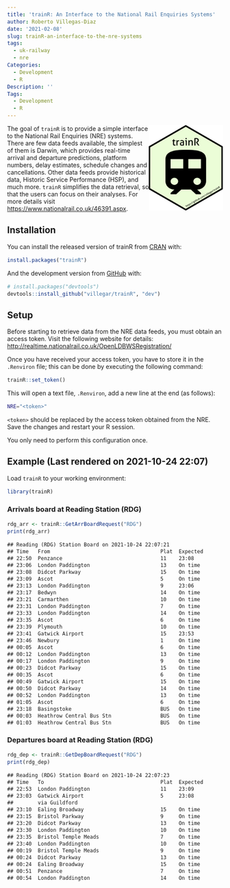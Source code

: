 ```yaml
---
title: 'trainR: An Interface to the National Rail Enquiries Systems'
author: Roberto Villegas-Diaz
date: '2021-02-08'
slug: trainR-an-interface-to-the-nre-systems
tags:
  - uk-railway
  - nre
Categories:
  - Development
  - R
Description: ''
Tags:
  - Development
  - R
---
```


<img src="https://raw.githubusercontent.com/villegar/trainR/main/inst/images/logo.png" alt="logo" align="right" height=200px/>

The goal of `trainR` is to provide a simple interface to the 
National Rail Enquiries (NRE) systems. There are few data feeds 
available, the simplest of them is Darwin, which provides real-time 
arrival and departure predictions, platform numbers, delay estimates, 
schedule changes and cancellations. Other data feeds provide historical 
data, Historic Service Performance (HSP), and much more. `trainR` 
simplifies the data retrieval, so that the users can focus on their 
analyses. For more details visit 
https://www.nationalrail.co.uk/46391.aspx.

## Installation

You can install the released version of trainR from [CRAN](https://CRAN.R-project.org) with:

``` r
install.packages("trainR")
```

And the development version from [GitHub](https://github.com/) with:

``` r
# install.packages("devtools")
devtools::install_github("villegar/trainR", "dev")
```

## Setup
Before starting to retrieve data from the NRE data feeds, you must obtain an access token. 
Visit the following website for details: http://realtime.nationalrail.co.uk/OpenLDBWSRegistration/

Once you have received your access token, you have to store it in the `.Renviron` file; this can be 
done by executing the following command:


```r
trainR::set_token()
```

This will open a text file, `.Renviron`, add a new line at the end (as follows):

```bash
NRE="<token>"
```

`<token>` should be replaced by the access token obtained from the NRE. Save the changes and restart 
your R session.

You only need to perform this configuration once.

## Example (Last rendered on 2021-10-24 22:07)

Load `trainR` to your working environment:

```r
library(trainR)
```

### Arrivals board at Reading Station (RDG)


```r
rdg_arr <- trainR::GetArrBoardRequest("RDG")
print(rdg_arr)
```

```
## Reading (RDG) Station Board on 2021-10-24 22:07:21
## Time   From                                    Plat  Expected
## 22:50  Penzance                                11    23:08
## 23:06  London Paddington                       13    On time
## 23:08  Didcot Parkway                          15    On time
## 23:09  Ascot                                   5     On time
## 23:13  London Paddington                       9     23:06
## 23:17  Bedwyn                                  14    On time
## 23:21  Carmarthen                              10    On time
## 23:31  London Paddington                       7     On time
## 23:33  London Paddington                       14    On time
## 23:35  Ascot                                   6     On time
## 23:39  Plymouth                                10    On time
## 23:41  Gatwick Airport                         15    23:53
## 23:46  Newbury                                 1     On time
## 00:05  Ascot                                   6     On time
## 00:12  London Paddington                       13    On time
## 00:17  London Paddington                       9     On time
## 00:23  Didcot Parkway                          15    On time
## 00:35  Ascot                                   6     On time
## 00:49  Gatwick Airport                         15    On time
## 00:50  Didcot Parkway                          14    On time
## 00:52  London Paddington                       13    On time
## 01:05  Ascot                                   6     On time
## 23:18  Basingstoke                             BUS   On time
## 00:03  Heathrow Central Bus Stn                BUS   On time
## 01:03  Heathrow Central Bus Stn                BUS   On time
```

### Departures board at Reading Station (RDG)


```r
rdg_dep <- trainR::GetDepBoardRequest("RDG")
print(rdg_dep)
```

```
## Reading (RDG) Station Board on 2021-10-24 22:07:23
## Time   To                                      Plat  Expected
## 22:53  London Paddington                       11    23:09
## 23:03  Gatwick Airport                         5     23:08
##        via Guildford                           
## 23:10  Ealing Broadway                         15    On time
## 23:15  Bristol Parkway                         9     On time
## 23:20  Didcot Parkway                          13    On time
## 23:30  London Paddington                       10    On time
## 23:35  Bristol Temple Meads                    7     On time
## 23:40  London Paddington                       10    On time
## 00:19  Bristol Temple Meads                    9     On time
## 00:24  Didcot Parkway                          13    On time
## 00:24  Ealing Broadway                         15    On time
## 00:51  Penzance                                7     On time
## 00:54  London Paddington                       14    On time
```
